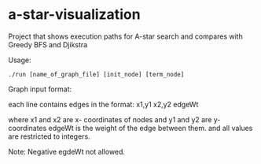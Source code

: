# a-star-visualization
Project that shows execution paths for A-star search and compares with Greedy BFS and Djikstra

Usage:

	./run [name_of_graph_file] [init_node] [term_node]

Graph input format:

each line contains edges in the format:
x1,y1 x2,y2 edgeWt

where x1 and x2 are x- coordinates of nodes and y1 and y2 are y-coordinates
      edgeWt is the weight of the edge between them.
and all values are restricted to integers.

Note: Negative egdeWt not allowed.